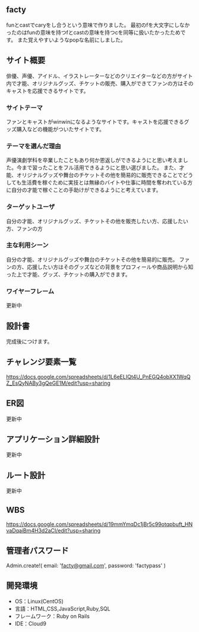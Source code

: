 ## facty
funとcastでcaryをし合うという意味で作りました。
最初のfを大文字にしなかったのはfunの意味を持つfとcastの意味を持つcを同等に扱いたかったためです。
また覚えやすいようなpopな名前にしました。

## サイト概要
俳優、声優、アイドル、イラストレーターなどのクリエイターなどの方がサイト内で才能、オリジナルグッズ、チケットの販売、購入ができてファンの方はそのキャストを応援できるサイトです。

### サイトテーマ
ファンとキャストがwinwinになるようなサイトです。キャストを応援できるグッズ購入などの機能がついたサイトです。

### テーマを選んだ理由
声優演劇学科を卒業したこともあり何か恩返しができるようにと思い考えました。今まで習ったことをフル活用できるようにと思い選びました。
また、才能、オリジナルグッズや舞台のチケットその他を簡易的に販売できることでどうしても生活費を稼ぐために実技とは無縁のバイトや仕事に時間を奪われている方に自分の才能で稼ぐことの手助けができるようにと考えています。

### ターゲットユーザ
自分の才能、オリジナルグッズ、チケットその他を販売したい方、応援したい方、ファンの方

### 主な利用シーン
自分の才能、オリジナルグッズや舞台のチケットその他を簡易的に販売。
ファンの方、応援したい方はそのグッズなどの背景をプロフィールや商品説明から知った上で才能、グッズ、チケットの購入ができます。

### ワイヤーフレーム
更新中


## 設計書
完成後につけます。

## チャレンジ要素一覧
https://docs.google.com/spreadsheets/d/1L6eELIQt4U_PnEGQ4obXX1WqQZ_EsQyNABy3gQeGE1M/edit?usp=sharing

## ER図
 更新中
 
## アプリケーション詳細設計
更新中

## ルート設計
更新中

##  WBS
https://docs.google.com/spreadsheets/d/19mmYmqDc1jBr5c99otqpbuft_HNvaDqaiBm4H3d2aCI/edit?usp=sharing

## 管理者パスワード
Admin.create!(
   email: 'facty@gmail.com',
   password: 'factypass'
)

## 開発環境
- OS：Linux(CentOS)
- 言語：HTML,CSS,JavaScript,Ruby,SQL
- フレームワーク：Ruby on Rails
- IDE：Cloud9
